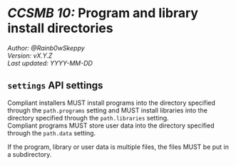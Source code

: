 # *CCSMB 10:* Program and library install directories 

*Author: @Rainb0wSkeppy*  
*Version: vX.Y.Z*  
*Last updated: YYYY-MM-DD*  

## `settings` API settings
Compliant installers MUST install programs into the directory specified through the `path.programs` setting and MUST install libraries into the directory specified through the `path.libraries` setting.  
Compliant programs MUST store user data into the directory specified through the `path.data` setting.

If the program, library or user data is multiple files, the files MUST be put in a subdirectory.
